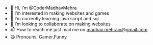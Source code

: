 - 👋 Hi, I’m @CoderMadhavMehra
- 👀 I’m interested in making websites and games
- 🌱 I’m currently learning java script and sql
- 💞️ I’m looking to collaborate on making websites
- 📫 How to reach me just mail me on madhav.mehrain@gmail.com
- 😄 Pronouns: Gamer,Funny

<!---
CoderMadhavMehra/CoderMadhavMehra is a ✨ special ✨ repository because its `README.md` (this file) appears on your GitHub profile.
You can click the Preview link to take a look at your changes.
--->
